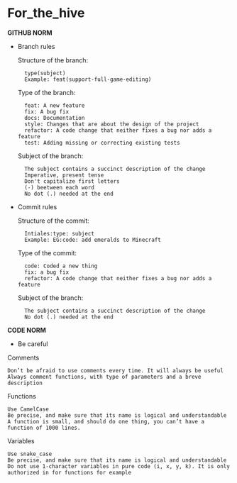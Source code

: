 # For_the_hive

**GITHUB NORM** 

- Branch rules 

    Structure of the branch:
    
        type(subject) 
        Example: feat(support-full-game-editing)
        
    Type of the branch:
    
        feat: A new feature 
        fix: A bug fix 
        docs: Documentation 
        style: Changes that are about the design of the project 
        refactor: A code change that neither fixes a bug nor adds a feature 
        test: Adding missing or correcting existing tests 
     
    Subject of the branch:
    
        The subject contains a succinct description of the change 
        Imperative, present tense
        Don't capitalize first letters 
        (-) beetween each word 
        No dot (.) needed at the end 

- Commit rules

     Structure of the commit: 
  
        Intiales:type: subject 
        Example: EG:code: add emeralds to Minecraft
        
    Type of the commit: 
    
        code: Coded a new thing 
        fix: a bug fix 
        refactor: A code change that neither fixes a bug nor adds a feature
        
    Subject of the branch: 
    
        The subject contains a succinct description of the change 
        No dot (.) needed at the end
        
  
**CODE NORM**


- Be careful

Comments 
    
    Don’t be afraid to use comments every time. It will always be useful 
    Always comment functions, with type of parameters and a breve description 

Functions

    Use CamelCase 
    Be precise, and make sure that its name is logical and understandable 
    A function is small, and should do one thing, you can’t have a function of 1000 lines. 

Variables

    Use snake_case  
    Be precise, and make sure that its name is logical and understandable 
    Do not use 1-character variables in pure code (i, x, y, k). It is only authorized in for functions for example 
